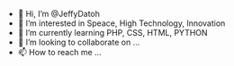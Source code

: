 - 👋 Hi, I’m @JeffyDatoh
- 👀 I’m interested in Speace, High Technology, Innovation
- 🌱 I’m currently learning PHP, CSS, HTML, PYTHON
- 💞️ I’m looking to collaborate on ...
- 📫 How to reach me ...

<!---
JeffyDatoh/JeffyDatoh is a ✨ special ✨ repository because its `README.md` (this file) appears on your GitHub profile.
You can click the Preview link to take a look at your changes.
--->
